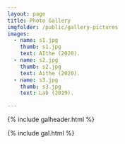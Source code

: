 ```yaml
---
layout: page
title: Photo Gallery
imgfolder: /public/gallery-pictures
images:
  - name: s1.jpg
    thumb: s1.jpg
    text: AIthe (2020).
  - name: s2.jpg
    thumb: s2.jpg
    text: Aithe (2020).
  - name: s3.jpg
    thumb: s3.jpg
    text: Lab (2019).

---
```





{% include galheader.html %} 

{% include gal.html %}

 
